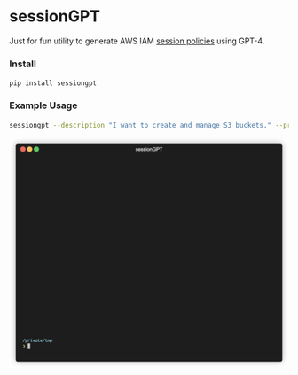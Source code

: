 # sessionGPT

Just for fun utility to generate AWS IAM [session policies](https://docs.aws.amazon.com/IAM/latest/UserGuide/access_policies.html#policies_session) using GPT-4.

### Install
```
pip install sessiongpt
```

### Example Usage

```sh
sessiongpt --description "I want to create and manage S3 buckets." --pretty
```

![Example](example.gif)

